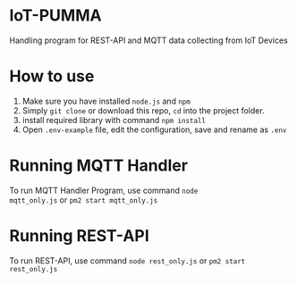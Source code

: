 # IoT-PUMMA
Handling program for REST-API and MQTT data collecting from IoT Devices

# How to use
1. Make sure you have installed <code>node.js</code> and <code>npm</code>
2. Simply <code>git clone</code> or download this repo, <code>cd</code> into the project folder.
3. install required library with command <code>npm install</code>
4. Open <code>.env-example</code> file, edit the configuration, save and rename as <code>.env</code>

# Running MQTT Handler
To run MQTT Handler Program, use command <code>node mqtt_only.js</code> or <code>pm2 start mqtt_only.js</code>

# Running REST-API
To run REST-API, use command <code>node rest_only.js</code> or <code>pm2 start rest_only.js</code>

